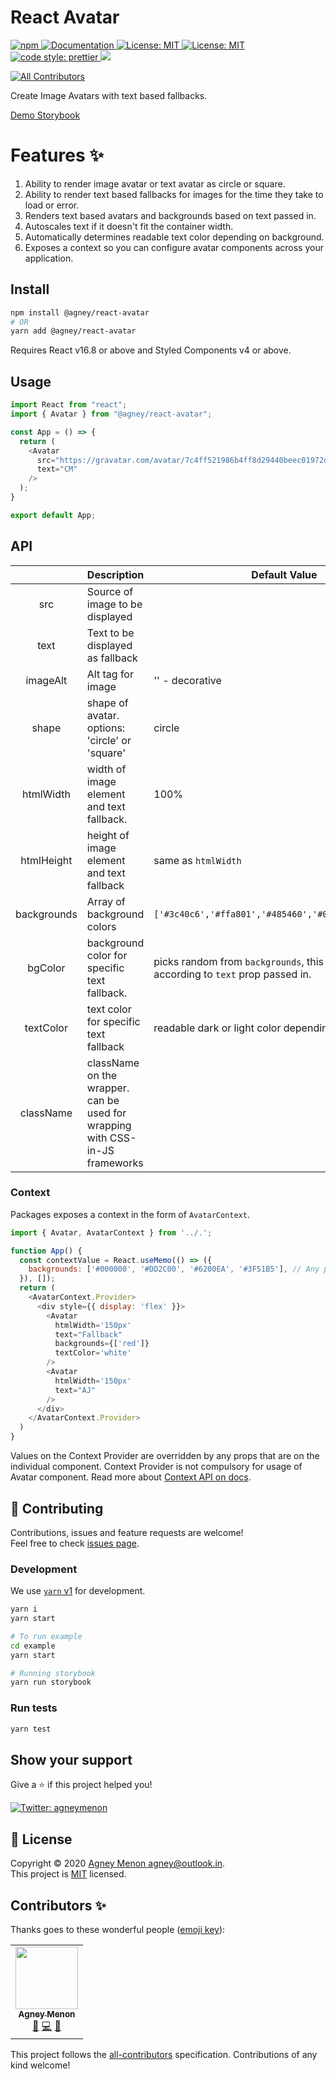 # React Avatar

<p>
  <a href="https://www.npmjs.com/package/@agney/react-avatar" target="_blank">
    <img alt="npm" src="https://img.shields.io/npm/v/@agney/react-avatar">
  </a>
  <a href="https://github.com/agneym/react-avatar#readme" target="_blank">
    <img alt="Documentation" src="https://img.shields.io/badge/documentation-yes-brightgreen.svg" />
  </a>
  <a href="https://github.com/agneym/react-avatar/blob/master/LICENSE" target="_blank">
    <img alt="License: MIT" src="https://img.shields.io/github/license/agneym/react-avatar" />
  </a>
  <a href="https://www.npmjs.com/package/@agney/react-avatar" target="_blank">
    <img alt="License: MIT" src="https://img.shields.io/npm/types/scrub-js.svg" />
  </a>
  <a href="https://prettier.io">
    <img alt="code style: prettier" src="https://img.shields.io/badge/code_style-prettier-ff69b4.svg" />
  </a>
  <a href="http://makeapullrequest.com">
    <img src="https://img.shields.io/badge/PRs-welcome-brightgreen.svg" />
  </a>
</p>

<!-- ALL-CONTRIBUTORS-BADGE:START - Do not remove or modify this section -->
[![All Contributors](https://img.shields.io/badge/all_contributors-1-orange.svg?style=flat-square)](#contributors-)
<!-- ALL-CONTRIBUTORS-BADGE:END -->

Create Image Avatars with text based fallbacks. 

[Demo Storybook](https://agneym.github.io/react-avatar/?path=/docs/)

# Features ✨

1. Ability to render image avatar or text avatar as circle or square.
1. Ability to render text based fallbacks for images for the time they take to load or error.
1. Renders text based avatars and backgrounds based on text passed in.
1. Autoscales text if it doesn't fit the container width.
1. Automatically determines readable text color depending on background.
1. Exposes a context so you can configure avatar components across your application.

## Install

```sh
npm install @agney/react-avatar
# OR
yarn add @agney/react-avatar
```

Requires React v16.8 or above and Styled Components v4 or above.

## Usage

```javascript
import React from "react";
import { Avatar } from "@agney/react-avatar";

const App = () => {
  return (
    <Avatar
      src="https://gravatar.com/avatar/7c4ff521986b4ff8d29440beec01972d?s=400&d=robohash&r=x"
      text="CM"
    />
  );
}

export default App;
```

## API

|  	| Description 	| Default Value 	|
|:-----------:	|------------------------------------------------------------------------------	|-----------------------------------------------------------------------------------	|
| src 	| Source of image to be displayed 	|  	|
| text 	| Text to be displayed as fallback 	|  	|
| imageAlt 	| Alt tag for image  	| '' - decorative 	|
| shape 	| shape of avatar. options: 'circle' or 'square' 	| circle 	|
| htmlWidth 	| width of image element and text fallback. 	| 100% 	|
| htmlHeight 	| height of image element and text fallback 	| same as `htmlWidth` 	|
| backgrounds 	| Array of background colors  	| `['#3c40c6','#ffa801','#485460','#0be881','#f53b57']` 	|
| bgColor 	| background color for specific text fallback. 	| picks random from `backgrounds`, this changes according to `text` prop passed in. 	|
| textColor 	| text color for specific text fallback 	| readable dark or light color depending on background. 	|
| className 	| className on the wrapper. can be used for wrapping with CSS-in-JS frameworks 	|  	|

### Context 

Packages exposes a context in the form of `AvatarContext`. 

```javascript
import { Avatar, AvatarContext } from '../.';

function App() {
  const contextValue = React.useMemo(() => ({
    backgrounds: ['#000000', '#DD2C00', '#6200EA', '#3F51B5'], // Any props used by Avatar can be used here.
  }), []);
  return (
    <AvatarContext.Provider>
      <div style={{ display: 'flex' }}>
        <Avatar
          htmlWidth='150px'
          text="Fallback"
          backgrounds={['red']}
          textColor='white'
        />
        <Avatar
          htmlWidth='150px'
          text="AJ"
        />
      </div>
    </AvatarContext.Provider>
  )
}
```
Values on the Context Provider are overridden by any props that are on the individual component. Context Provider is not compulsory for usage of Avatar component. Read more about [Context API on docs](https://reactjs.org/docs/context.html).

## 🤝 Contributing

Contributions, issues and feature requests are welcome!<br />Feel free to check [issues page](https://github.com/agneym/react-avatar/issues).

### Development

We use [`yarn` v1](https://classic.yarnpkg.com/) for development. 

```sh
yarn i
yarn start

# To run example
cd example
yarn start

# Running storybook
yarn run storybook
```

### Run tests

```sh
yarn test
```

## Show your support

Give a ⭐️ if this project helped you!

<a href="https://twitter.com/agneymenon" target="_blank">
  <img alt="Twitter: agneymenon" src="https://img.shields.io/twitter/follow/agneymenon.svg?style=social" />
</a>

## 📝 License

Copyright © 2020 [Agney Menon <agney@outlook.in>](https://github.com/agneym).<br />
This project is [MIT](https://github.com/agneym/react-avatar/blob/master/LICENSE) licensed.
## Contributors ✨

Thanks goes to these wonderful people ([emoji key](https://allcontributors.org/docs/en/emoji-key)):

<!-- ALL-CONTRIBUTORS-LIST:START - Do not remove or modify this section -->
<!-- prettier-ignore-start -->
<!-- markdownlint-disable -->
<table>
  <tr>
    <td align="center"><a href="https://blog.agney.dev"><img src="https://avatars0.githubusercontent.com/u/8883368?v=4" width="100px;" alt=""/><br /><sub><b>Agney Menon</b></sub></a><br /><a href="https://github.com/agneym/react-avatar/commits?author=agneym" title="Documentation">📖</a> <a href="https://github.com/agneym/react-avatar/commits?author=agneym" title="Code">💻</a> <a href="#ideas-agneym" title="Ideas, Planning, & Feedback">🤔</a></td>
  </tr>
</table>

<!-- markdownlint-enable -->
<!-- prettier-ignore-end -->
<!-- ALL-CONTRIBUTORS-LIST:END -->

This project follows the [all-contributors](https://github.com/all-contributors/all-contributors) specification. Contributions of any kind welcome!